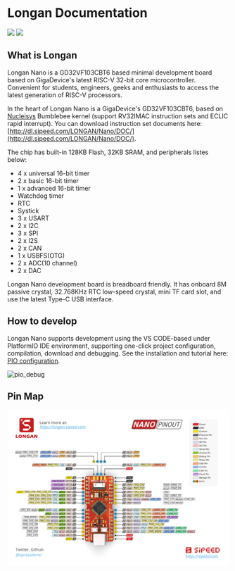 Longan Documentation
======

<div class="title_pic">
    <img src="../assets/sipeed_longan_logo.jpg" height="60">  <img src="../assets/icon_sipeed2.png"  height="60">
</div>



## What is Longan

Longan Nano is a GD32VF103CBT6 based minimal development board based on GigaDevice's latest RISC-V 32-bit core microcontroller. Convenient for students, engineers, geeks and enthusiasts to access the latest generation of RISC-V processors.

In the heart of Longan Nano is a GigaDevice's GD32VF103CBT6, based on [Nucleisys](http://www.nucleisys.com/) Bumblebee kernel (support RV32IMAC instruction sets and ECLIC rapid interrupt). You can download instruction set documents here: [http://dl.sipeed.com/LONGAN/Nano/DOC/](http://dl.sipeed.com/LONGAN/Nano/DOC/).

The chip has built-in 128KB Flash, 32KB SRAM, and peripherals listes below:
* 4 x universal 16-bit timer
* 2 x basic 16-bit timer
* 1 x advanced 16-bit timer
* Watchdog timer
* RTC
* Systick
* 3 x USART
* 2 x I2C
* 3 x SPI
* 2 x I2S
* 2 x CAN
* 1 x USBFS(OTG)
* 2 x ADC(10 channel)
* 2 x DAC

Longan Nano development board is breadboard friendly. It has onboard 8M passive crystal, 32.768KHz RTC low-speed crystal, mini TF card slot, and use the latest Type-C USB interface.

## How to develop

Longan Nano supports development using the VS CODE-based under PlatformIO IDE environment, supporting one-click project configuration, compilation, download and debugging. See the installation and tutorial here: [PIO configuration](./get_started/pio.md).

![pio_debug](../assets/longan_pio_debug.jpg)

## Pin Map

![pinout_diagram](../assets/pinoutv1.png "Pinout Diagram")
